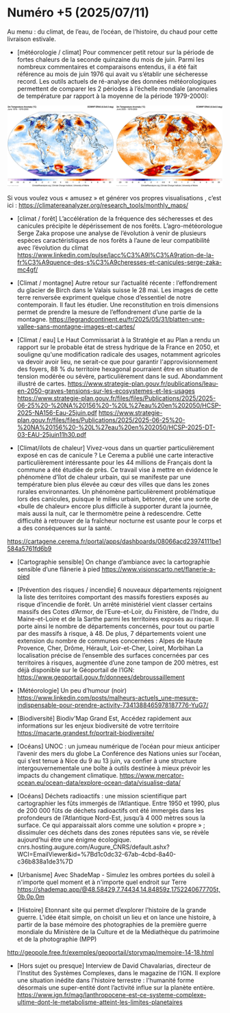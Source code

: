 # Numéro +5 (2025/07/11)

Au menu : du climat, de l’eau, de l’océan, de l’histoire, du chaud pour cette livraison estivale.

- [météorologie / climat] Pour commencer petit retour sur la période de fortes chaleurs de la seconde quinzaine du mois de juin. Parmi les nombreux commentaires et comparaisons entendus, il a été fait référence au mois de juin 1976 qui avait vu s’établir une sécheresse record. Les outils actuels de ré-analyse des données météorologiques permettent de comparer les 2 périodes à l’échelle mondiale (anomalies de température par rapport à la moyenne de la période 1979-2000):

![june 1976/2025](ressources/meteo1976-2025.jpg)

 Si vous voulez vous « amusez » et générer vos propres visualisations , c’est ici :
https://climatereanalyzer.org/research_tools/monthly_maps/

- [climat / forêt] L’accélération de la fréquence des sécheresses et des canicules précipite le dépérissement de nos forêts. L’agro-météorologue Serge Zaka propose une analyse de l’évolution à venir de plusieurs espèces caractéristiques de nos forêts à l’aune de leur compatibilité avec l’évolution du climat
https://www.linkedin.com/pulse/lacc%C3%A9l%C3%A9ration-de-la-fr%C3%A9quence-des-s%C3%A9cheresses-et-canicules-serge-zaka-mc4gf/


- [Climat / montagne] Autre retour sur l’actualité récente : l’effondrement du glacier de Birch dans le Valais suisse le 28 mai. Les images de cette terre renversée expriment quelque chose d’essentiel de notre contemporain.
Il faut les étudier. Une reconstitution en trois dimensions permet de prendre la mesure de l’effondrement d’une partie de la montagne.
https://legrandcontinent.eu/fr/2025/05/31/blatten-une-vallee-sans-montagne-images-et-cartes/

- [Climat / eau] Le Haut Commissariat à la Stratégie et au Plan a rendu un rapport sur le probable état de stress hydrique de la France en 2050, et souligne qu'une modification radicale des usages, notamment agricoles va devoir avoir lieu, ne serait-ce que pour garantir l'approvisionnement des foyers, 88 % du territoire hexagonal pourraient être en situation de tension modérée ou sévère, particulièrement dans le sud. Abondamment illustré de cartes.
https://www.strategie-plan.gouv.fr/publications/leau-en-2050-graves-tensions-sur-les-ecosystemes-et-les-usages
https://www.strategie-plan.gouv.fr/files/files/Publications/2025/2025-06-25%20-%20NA%20156%20-%20L%27eau%20en%202050/HCSP-2025-NA156-Eau-25juin.pdf
https://www.strategie-plan.gouv.fr/files/files/Publications/2025/2025-06-25%20-%20NA%20156%20-%20L%27eau%20en%202050/HCSP-2025-DT-03-EAU-25juin11h30.pdf

- [Climat/ilots de chaleur] Vivez-vous dans un quartier particulièrement exposé en cas de canicule ? Le Cerema a publié une carte interactive particulièrement intéressante pour les 44 millions de Français dont la commune a été étudiée de près. Ce travail vise à mettre en évidence le phénomène d’îlot de chaleur urbain, qui se manifeste par une température bien plus élevée au cœur des villes que dans les zones rurales environnantes. Un phénomène particulièrement problématique lors des canicules, puisque le milieu urbain, bétonné, crée une sorte de «bulle de chaleur» encore plus difficile à supporter durant la journée, mais aussi la nuit, car le thermomètre peine à redescendre. Cette difficulté à retrouver de la fraîcheur nocturne est usante pour le corps et a des conséquences sur la santé.

https://cartagene.cerema.fr/portal/apps/dashboards/08066acd23974111be1584a5761fd6b9

- [Cartographie sensible] On change d’ambiance avec la cartographie sensible d’une flânerie à pied
https://www.visionscarto.net/flanerie-a-pied

- [Prévention des risques / incendie] 6 nouveaux départements rejoignent la liste des territoires comportant des massifs forestiers exposés au risque d’incendie de forêt.
Un arrêté ministériel vient classer certains massifs des Cotes d’Armor, de l’Eure-et-Loir, du Finistère, de l’Indre, du Maine-et-Loire et de la Sarthe parmi les territoires exposés au risque. Il porte ainsi le nombre de départements concernés, pour tout ou partie par des massifs à risque, à 48. De plus, 7 départements voient une extension du nombre de communes concernées : Alpes de Haute Provence, Cher, Drôme, Hérault, Loir-et-Cher, Loiret, Morbihan
La localisation précise de l’ensemble des surfaces concernées par ces territoires à risques, augmentée d’une zone tampon de 200 mètres, est déjà disponible sur le Géoportail de l’IGN: 
https://www.geoportail.gouv.fr/donnees/debroussaillement

- [Météorologie] Un peu d’humour (noir)
https://www.linkedin.com/posts/malheurs-actuels_une-mesure-indispensable-pour-prendre-activity-7341388465978187776-YuG7/

- [Biodiversité] Biodiv'Map Grand Est, Accédez rapidement aux informations sur les enjeux biodiversité de votre territoire
https://macarte.grandest.fr/portrait-biodiversite/
- [Océans] UNOC : un jumeau numérique de l’océan pour mieux anticiper l’avenir des mers du globe
La Conférence des Nations unies sur l’océan, qui s’est tenue à Nice du 9 au 13 juin, va confier à une structure intergouvernementale une boîte à outils destinée à mieux prévoir les impacts du changement climatique.
https://www.mercator-ocean.eu/ocean-data/explore-ocean-data/visualise-data/

- [Océans] Déchets radioactifs : une mission scientifique part cartographier les fûts immergés de l’Atlantique. Entre 1950 et 1990, plus de 200 000 fûts de déchets radioactifs ont été immergés dans les profondeurs de l’Atlantique Nord-Est, jusqu’à 4 000 mètres sous la surface. Ce qui apparaissait alors comme une solution « propre » ; dissimuler ces déchets dans des zones réputées sans vie, se révèle aujourd’hui être une énigme écologique.
cnrs.hosting.augure.com/Augure_CNRS/default.ashx?WCI=EmailViewer&id=%7Bd1c0dc32-67ab-4cbd-8a40-c36b838a1de3%7D


- [Urbanisme] Avec ShadeMap - Simulez les ombres portées du soleil à n'importe quel moment et à n'importe quel endroit sur Terre
https://shademap.app/@48.58429,7.74434,14.84859z,1752240677705t,0b,0p,0m


- [Histoire] Etonnant site qui permet d’explorer l’histoire de la grande guerre. L'idée était simple, on choisit un lieu et on lance une histoire, à partir de la base mémoire des photographies de la première guerre mondiale du Ministère de la Culture et de la Médiathèque du patrimoine et de la photographie (MPP)

http://geopole.free.fr/exemples/geoportail/storymap/memoire-14-18.html

- [Hors sujet ou presque] Interview de David Chavalarias, directeur de l'Institut des Systèmes Complexes, dans le magazine de l’IGN. Il explore une situation inédite dans l'histoire terrestre : l'humanité forme désormais une super-entité dont l’activité influe sur la planète entière. 
https://www.ign.fr/mag/lanthropocene-est-ce-systeme-complexe-ultime-dont-le-metabolisme-atteint-les-limites-planetaires

